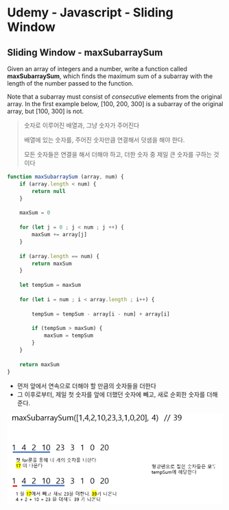 # Udemy - Javascript - Sliding Window



## Sliding Window - maxSubarraySum

Given an array of integers and a number, write a function called **maxSubarraySum**, which finds the maximum sum of a subarray with the length of the number passed to the function.

Note that a subarray must consist of *consecutive* elements from the original array. In the first example below, [100, 200, 300] is a subarray of the original array, but [100, 300] is not.

> 숫자로 이루어진 배열과, 그냥 숫자가 주어진다
>
> 배열에 있는 숫자를, 주어진 숫자만큼 연결해서 덧샘을 해야 한다.
>
> 모든 숫자들은 연결을 해서 더해야 하고, 더한 숫자 중 제일 큰 숫자를 구하는 것이다



```javascript
function maxSubarraySum (array, num) {
    if (array.length < num) {
        return null
    }
    
    maxSum = 0

    for (let j = 0 ; j < num ; j ++) {
        maxSum += array[j]
    }

    if (array.length == num) {
        return maxSum
    }

    let tempSum = maxSum

    for (let i = num ; i < array.length ; i++) {

        tempSum = tempSum - array[i - num] + array[i]

        if (tempSum > maxSum) {
            maxSum = tempSum
        }
    }

    return maxSum
}
```

- 먼저 앞에서 연속으로 더해야 할 만큼의 숫자들을 더한다
- 그 이후로부터, 제일 첫 숫자를 앞에 더했던 숫자에 빼고, 새로 순회한 숫자를 더해준다.



<img src="5_Javascript_문제_풀이_3.assets/image-20230107162846254.png" alt="image-20230107162846254" style="zoom:67%;" />
